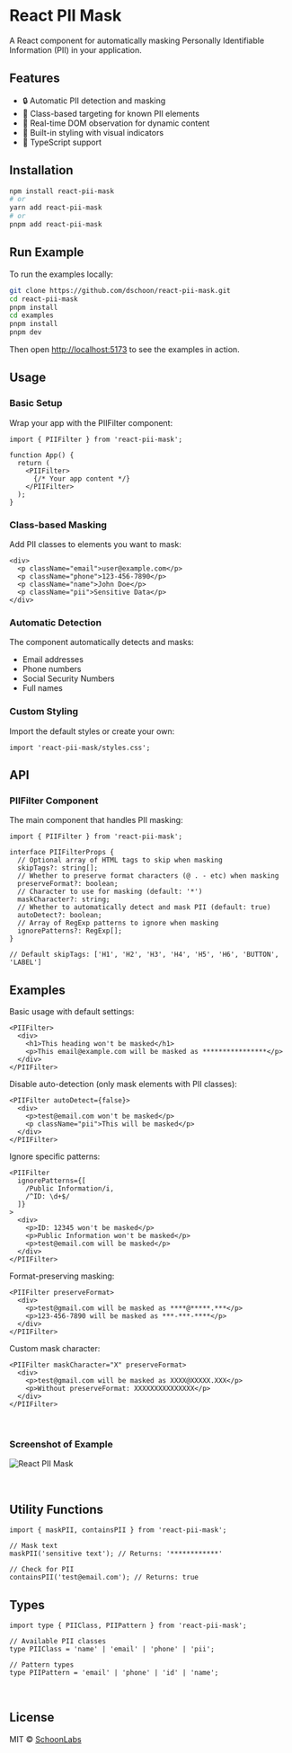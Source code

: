 # React PII Mask

A React component for automatically masking Personally Identifiable Information (PII) in your application.

## Features

- 🔒 Automatic PII detection and masking
- 🎯 Class-based targeting for known PII elements
- 🔄 Real-time DOM observation for dynamic content
- 🎨 Built-in styling with visual indicators
- 📱 TypeScript support

## Installation

```bash
npm install react-pii-mask
# or
yarn add react-pii-mask
# or
pnpm add react-pii-mask
```

## Run Example

To run the examples locally:

```bash
git clone https://github.com/dschoon/react-pii-mask.git
cd react-pii-mask
pnpm install
cd examples
pnpm install
pnpm dev
```

Then open [http://localhost:5173](http://localhost:5173) to see the examples in action.

## Usage

### Basic Setup

Wrap your app with the PIIFilter component:

```tsx
import { PIIFilter } from 'react-pii-mask';

function App() {
  return (
    <PIIFilter>
      {/* Your app content */}
    </PIIFilter>
  );
}
```

### Class-based Masking

Add PII classes to elements you want to mask:

```tsx
<div>
  <p className="email">user@example.com</p>
  <p className="phone">123-456-7890</p>
  <p className="name">John Doe</p>
  <p className="pii">Sensitive Data</p>
</div>
```

### Automatic Detection

The component automatically detects and masks:
- Email addresses
- Phone numbers
- Social Security Numbers
- Full names

### Custom Styling

Import the default styles or create your own:

```tsx
import 'react-pii-mask/styles.css';
```

## API

### PIIFilter Component

The main component that handles PII masking:

```tsx
import { PIIFilter } from 'react-pii-mask';

interface PIIFilterProps {
  // Optional array of HTML tags to skip when masking
  skipTags?: string[];
  // Whether to preserve format characters (@ . - etc) when masking
  preserveFormat?: boolean;
  // Character to use for masking (default: '*')
  maskCharacter?: string;
  // Whether to automatically detect and mask PII (default: true)
  autoDetect?: boolean;
  // Array of RegExp patterns to ignore when masking
  ignorePatterns?: RegExp[];
}

// Default skipTags: ['H1', 'H2', 'H3', 'H4', 'H5', 'H6', 'BUTTON', 'LABEL']
```

## Examples

Basic usage with default settings:
```tsx
<PIIFilter>
  <div>
    <h1>This heading won't be masked</h1>
    <p>This email@example.com will be masked as ****************</p>
  </div>
</PIIFilter>
```

Disable auto-detection (only mask elements with PII classes):
```tsx
<PIIFilter autoDetect={false}>
  <div>
    <p>test@email.com won't be masked</p>
    <p className="pii">This will be masked</p>
  </div>
</PIIFilter>
```

Ignore specific patterns:
```tsx
<PIIFilter 
  ignorePatterns={[
    /Public Information/i,
    /^ID: \d+$/
  ]}
>
  <div>
    <p>ID: 12345 won't be masked</p>
    <p>Public Information won't be masked</p>
    <p>test@email.com will be masked</p>
  </div>
</PIIFilter>
```

Format-preserving masking:
```tsx
<PIIFilter preserveFormat>
  <div>
    <p>test@gmail.com will be masked as ****@*****.***</p>
    <p>123-456-7890 will be masked as ***-***-****</p>
  </div>
</PIIFilter>
```

Custom mask character:
```tsx
<PIIFilter maskCharacter="X" preserveFormat>
  <div>
    <p>test@gmail.com will be masked as XXXX@XXXXX.XXX</p>
    <p>Without preserveFormat: XXXXXXXXXXXXXXX</p>
  </div>
</PIIFilter>
```

<br />

### Screenshot of Example

![React PII Mask](https://cdn.schoon.me/work/react-pii-mask.png)

<br />

## Utility Functions

```tsx
import { maskPII, containsPII } from 'react-pii-mask';

// Mask text
maskPII('sensitive text'); // Returns: '************'

// Check for PII
containsPII('test@email.com'); // Returns: true
```

## Types

```tsx
import type { PIIClass, PIIPattern } from 'react-pii-mask';

// Available PII classes
type PIIClass = 'name' | 'email' | 'phone' | 'pii';

// Pattern types
type PIIPattern = 'email' | 'phone' | 'id' | 'name';
```

<br />

## License

MIT © [SchoonLabs](https://www.schoonlabs.com)
